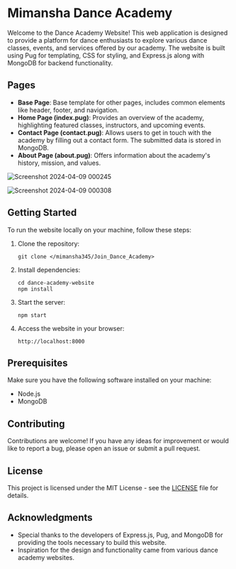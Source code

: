 # Mimansha Dance Academy

Welcome to the Dance Academy Website! This web application is designed to provide a platform for dance enthusiasts to explore various dance classes, events, and services offered by our academy. The website is built using Pug for templating, CSS for styling, and Express.js along with MongoDB for backend functionality.

## Pages

- **Base Page**: Base template for other pages, includes common elements like header, footer, and navigation.
- **Home Page (index.pug)**: Provides an overview of the academy, highlighting featured classes, instructors, and upcoming events.
- **Contact Page (contact.pug)**: Allows users to get in touch with the academy by filling out a contact form. The submitted data is stored in MongoDB.
- **About Page (about.pug)**: Offers information about the academy's history, mission, and values.

![Screenshot 2024-04-09 000245](https://github.com/mimansha345/Join_Dance_Academy/assets/151186711/1d194be2-2c2d-484a-81b7-01a7a2646596)


![Screenshot 2024-04-09 000308](https://github.com/mimansha345/Join_Dance_Academy/assets/151186711/3b8699fd-9931-477f-b765-2f3bd39e00cb)

## Getting Started

To run the website locally on your machine, follow these steps:

1. Clone the repository:

    ```
    git clone </mimansha345/Join_Dance_Academy>
    ```

2. Install dependencies:

    ```
    cd dance-academy-website
    npm install
    ```

3. Start the server:

    ```
    npm start
    ```

4. Access the website in your browser:

    ```
    http://localhost:8000
    ```

## Prerequisites

Make sure you have the following software installed on your machine:

- Node.js
- MongoDB


## Contributing

Contributions are welcome! If you have any ideas for improvement or would like to report a bug, please open an issue or submit a pull request.

## License

This project is licensed under the MIT License - see the [LICENSE](LICENSE) file for details.

## Acknowledgments

- Special thanks to the developers of Express.js, Pug, and MongoDB for providing the tools necessary to build this website.
- Inspiration for the design and functionality came from various dance academy websites.


